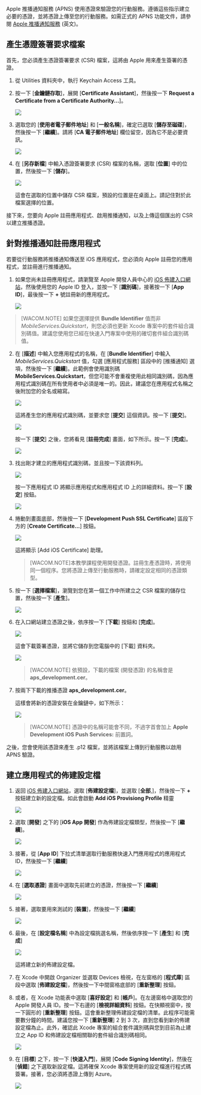 ﻿
Apple 推播通知服務 (APNS) 使用憑證來驗證您的行動服務。遵循這些指示建立必要的憑證，並將憑證上傳至您的行動服務。如需正式的 APNS 功能文件，請參閱 [Apple 推播通知服務](http://go.microsoft.com/fwlink/p/?LinkId=272584) (英文)。

## 產生憑證簽署要求檔案

首先，您必須產生憑證簽署要求 (CSR) 檔案，這將由 Apple 用來產生簽署的憑證。

1. 從 Utilities 資料夾中，執行 Keychain Access 工具。

2. 按一下 [**金鑰鏈存取**]，展開 [**Certificate Assistant**]，然後按一下 **Request a Certificate from a Certificate Authority...**]。

  	![](./media/enable-apple-push-notifications/mobile-services-ios-push-step5.png)

3. 選取您的 [**使用者電子郵件地址**] 和 [**一般名稱**]，確定已選取 [**儲存至磁碟**]，然後按一下 [**繼續**]。請將 [**CA 電子郵件地址**] 欄位留空，因為它不是必要資訊。

  	![](./media/enable-apple-push-notifications/mobile-services-ios-push-step6.png)

4. 在 [**另存新檔**] 中輸入憑證簽署要求 (CSR) 檔案的名稱，選取 [**位置**] 中的位置，然後按一下 [**儲存**]。

  	![](./media/enable-apple-push-notifications/mobile-services-ios-push-step7.png)

  	這會在選取的位置中儲存 CSR 檔案，預設的位置是在桌面上。請記住對於此檔案選擇的位置。

接下來，您要向 Apple 註冊應用程式、啟用推播通知，以及上傳這個匯出的 CSR 以建立推播憑證。

## 針對推播通知註冊應用程式

若要從行動服務將推播通知傳送至 iOS 應用程式，您必須向 Apple 註冊您的應用程式，並註冊進行推播通知。  

1. 如果您尚未註冊應用程式，請瀏覽至 Apple 開發人員中心的 <a href="http://go.microsoft.com/fwlink/p/?LinkId=272456" target="_blank">iOS 佈建入口網站</a>，然後使用您的 Apple ID 登入，並按一下 [**識別碼**]，接著按一下 [**App ID**]，最後按一下 **+** 號註冊新的應用程式。

   	![](./media/enable-apple-push-notifications/mobile-services-ios-push-02.png)



> [WACOM.NOTE] 如果您選擇提供 <strong>Bundle Identifier</strong> 值而非 <i>MobileServices.Quickstart</i>，則您必須也更新 Xcode 專案中的套件組合識別碼值。建議您使用您已經在快速入門專案中使用的確切套件組合識別碼值。

2. 在 [**描述**] 中輸入您應用程式的名稱，在 [**Bundle Identifier**] 中輸入 _MobileServices.Quickstart_ 值，勾選 [應用程式服務] 區段中的 [推播通知] 選項，然後按一下 [**繼續**]。此範例會使用識別碼 **MobileServices.Quickstart**，但您可能不會重複使用此相同識別碼，因為應用程式識別碼在所有使用者中必須是唯一的。因此，建議您在應用程式名稱之後附加您的全名或縮寫。


    ![](./media/enable-apple-push-notifications/mobile-services-ios-push-03.png)

   	這將產生您的應用程式識別碼，並要求您 [**提交**] 這個資訊。按一下 [**提交**]。


    ![](./media/enable-apple-push-notifications/mobile-services-ios-push-04.png)


   	按一下 [**提交**] 之後，您將看見 [**註冊完成**] 畫面，如下所示。按一下 [**完成**]。


    ![](./media/enable-apple-push-notifications/mobile-services-ios-push-05.png)


3. 找出剛才建立的應用程式識別碼，並且按一下該資料列。

   	![](./media/enable-apple-push-notifications/mobile-services-ios-push-06.png)

   	按一下應用程式 ID 將顯示應用程式和應用程式 ID 上的詳細資料。按一下 [**設定**] 按鈕。

   	![](./media/enable-apple-push-notifications/mobile-services-ios-push-07.png)

4. 捲動到畫面底部，然後按一下 [**Development Push SSL Certificate**] 區段下方的 [**Create Certificate...**] 按鈕。

   	![](./media/enable-apple-push-notifications/mobile-services-ios-push-08.png)

   	這將顯示 [Add iOS Certificate] 助理。

    > [WACOM.NOTE]本教學課程使用開發憑證。註冊生產憑證時，將使用同一個程序。您將憑證上傳至行動服務時，請確定設定相同的憑證類型。

5. 按一下 [**選擇檔案**]，瀏覽到您在第一個工作中所建立之 CSR 檔案的儲存位置，然後按一下 [**產生**]。

  	![](./media/enable-apple-push-notifications/mobile-services-ios-push-10.png)

6. 在入口網站建立憑證之後，依序按一下 [**下載**] 按鈕和 [**完成**]。

  	![](./media/enable-apple-push-notifications/mobile-services-ios-push-11.png)

   	這會下載簽署憑證，並將它儲存到您電腦中的 [下載] 資料夾。

  	![](./media/enable-apple-push-notifications/mobile-services-ios-push-step9.png)

    > [WACOM.NOTE] 依預設，下載的檔案 (開發憑證) 的名稱會是 **aps_development.cer**。

7. 按兩下下載的推播憑證 **aps_development.cer**。

   	這樣會將新的憑證安裝在金鑰鏈中，如下所示：

   	![](./media/enable-apple-push-notifications/mobile-services-ios-push-step10.png)

    > [WACOM.NOTE] 憑證中的名稱可能會不同，不過字首會加上 **Apple Development iOS Push Services:** 前置詞。

之後，您會使用該憑證來產生 .p12 檔案，並將該檔案上傳到行動服務以啟用 APNS 驗證。

## 建立應用程式的佈建設定檔

1. 返回 <a href="http://go.microsoft.com/fwlink/p/?LinkId=272456" target="_blank">iOS 佈建入口網站</a>，選取 [**佈建設定檔**]，並選取 [**全部**,]，然後按一下 **+** 按鈕建立新的設定檔。如此會啟動 **Add iOS Provisiong Profile** 精靈

   	![](./media/enable-apple-push-notifications/mobile-services-ios-push-12.png)

2. 選取 [**開發**] 之下的 [**iOS App 開發**] 作為佈建設定檔類型，然後按一下 [**繼續**]。

   	![](./media/enable-apple-push-notifications/mobile-services-ios-push-13.png)

3. 接著，從 [**App ID**] 下拉式清單選取行動服務快速入門應用程式的應用程式 ID，然後按一下 [**繼續**]

   	![](./media/enable-apple-push-notifications/mobile-services-ios-push-14.png)

4. 在 [**選取憑證**] 畫面中選取先前建立的憑證，然後按一下 [**繼續**]

   	![](./media/enable-apple-push-notifications/mobile-services-ios-push-15.png)

5. 接著，選取要用來測試的 [**裝置**]，然後按一下 [**繼續**]

   	![](./media/enable-apple-push-notifications/mobile-services-ios-push-16.png)

6. 最後，在 [**設定檔名稱**] 中為設定檔挑選名稱，然後依序按一下 [**產生**] 和 [**完成**]

   	![](./media/enable-apple-push-notifications/mobile-services-ios-push-17.png)

  	這將建立新的佈建設定檔。

7. 在 Xcode 中開啟 Organizer 並選取 Devices 檢視，在左窗格的 [**程式庫**] 區段中選取 [**佈建設定檔**]，然後按一下中間窗格底部的 [**重新整理**] 按鈕。

8. 或者，在 Xcode 功能表中選取 [**喜好設定**] 和 [**帳戶**]。在左邊窗格中選取您的 Apple 開發人員 ID。按一下右邊的 [**檢視詳細資料**] 按鈕。在快顯視窗中，按一下圓形的 [**重新整理**] 按鈕。這會重新整理佈建設定檔的清單。此程序可能需要數分鐘的時間。建議您按一下 [**重新整理**] 2 到 3 次，直到您看到新的佈建設定檔為止。此外，確認此 Xcode 專案的組合套件識別碼與您到目前為止建立之 App ID 和佈建設定檔相關聯的套件組合識別碼相同。

    ![](./media/enable-apple-push-notifications/mobile-services-ios-push-01.png)

9. 在 [**目標**] 之下，按一下 [**快速入門**]，展開 [**Code Signing Identity**]，然後在 [**偵錯**] 之下選取新設定檔。這將確保 Xcode 專案使用新的設定檔進行程式碼簽署。接著，您必須將憑證上傳到 Azure。

   	![](./media/enable-apple-push-notifications/mobile-services-ios-push-step17.png)
